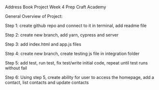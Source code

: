 Address Book Project 
Week 4 Prep Craft Academy


General Overview of Project:

Step 1: create github repo and connect to it in terminal, add readme file

Step 2: create new branch, add yarn, cypress and server

Step 3: add index.html and app.js files

Step 4: create new branch, create testing js file in integration folder

Step 5: add test, run test, fix test/write initial code, repeat until test runs without fail

Step 6: Using step 5, create ability for user to access the homepage, add a contact, list contacts and update contacts
